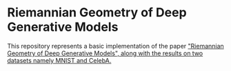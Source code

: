 # Riemannian Geometry of Deep Generative Models

This repository represents a basic implementation of the paper <a href="https://arxiv.org/abs/1711.08014">"Riemannian Geometry of Deep Generative Models"</href>, along with the results on two datasets namely MNIST and CelebA.

